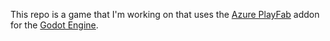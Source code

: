 This repo is a game that I'm working on that uses the [Azure PlayFab](https://playfab.com) addon for the [Godot Engine](https://godotengine.org/).